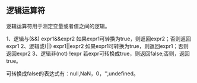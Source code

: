 

## 逻辑运算符
逻辑运算符用于测定变量或者值之间的逻辑。

1、逻辑与(&&)   expr1&&expr2    如果expr1可转换为true，则返回expr2；否则返回expr1
2、逻辑或(||)   expr1||expr2    如果expr1可转换为true，则返回expr1；否则返回expr2
3、逻辑非(not)  !expr   若expr可转换成true，则返回false;否则，返回true。

可转换成false的表达式有：null,NaN，0，'',undefined。

